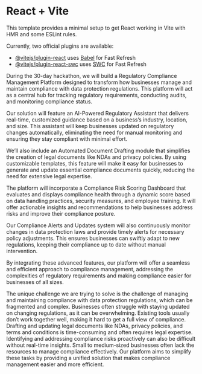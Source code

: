 # React + Vite

This template provides a minimal setup to get React working in Vite with HMR and some ESLint rules.

Currently, two official plugins are available:

- [@vitejs/plugin-react](https://github.com/vitejs/vite-plugin-react/blob/main/packages/plugin-react/README.md) uses [Babel](https://babeljs.io/) for Fast Refresh
- [@vitejs/plugin-react-swc](https://github.com/vitejs/vite-plugin-react-swc) uses [SWC](https://swc.rs/) for Fast Refresh





During the 30-day hackathon, we will build a Regulatory Compliance Management Platform designed to transform how businesses manage and maintain compliance with data protection regulations. This platform will act as a central hub for tracking regulatory requirements, conducting audits, and monitoring compliance status.

Our solution will feature an AI-Powered Regulatory Assistant that delivers real-time, customized guidance based on a business’s industry, location, and size. This assistant will keep businesses updated on regulatory changes automatically, eliminating the need for manual monitoring and ensuring they stay compliant with minimal effort.

We’ll also include an Automated Document Drafting module that simplifies the creation of legal documents like NDAs and privacy policies. By using customizable templates, this feature will make it easy for businesses to generate and update essential compliance documents quickly, reducing the need for extensive legal expertise.

The platform will incorporate a Compliance Risk Scoring Dashboard that evaluates and displays compliance health through a dynamic score based on data handling practices, security measures, and employee training. It will offer actionable insights and recommendations to help businesses address risks and improve their compliance posture.

Our Compliance Alerts and Updates system will also continuously monitor changes in data protection laws and provide timely alerts for necessary policy adjustments. This ensures businesses can swiftly adapt to new regulations, keeping their compliance up to date without manual intervention.

By integrating these advanced features, our platform will offer a seamless and efficient approach to compliance management, addressing the complexities of regulatory requirements and making compliance easier for businesses of all sizes.


The unique challenge we are trying to solve is the challenge of managing and maintaining compliance with data protection regulations, which can be fragmented and complex. Businesses often struggle with staying updated on changing regulations, as it can be overwhelming. Existing tools usually don’t work together well, making it hard to get a full view of compliance. Drafting and updating legal documents like NDAs, privacy policies, and terms and conditions is time-consuming and often requires legal expertise. Identifying and addressing compliance risks proactively can also be difficult without real-time insights. Small to medium-sized businesses often lack the resources to manage compliance effectively. Our platform aims to simplify these tasks by providing a unified solution that makes compliance management easier and more efficient.